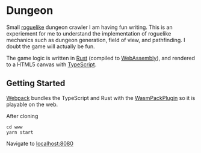 # Dungeon

Small
[roguelike](http://www.roguebasin.com/index.php?title=Roguelike_Dev_FAQ#What_is_a_roguelike.3F)
dungeon crawler I am having fun writing. This is an experiement for me to
understand the implementation of roguelike mechanics such as dungeon generation,
field of view, and pathfinding. I doubt the game will actually be fun.

The game logic is written in [Rust](https://www.rust-lang.org/) (compiled to
[WebAssembly](https://webassembly.org/)), and rendered to a HTML5 canvas with
[TypeScript](https://www.typescriptlang.org/).

## Getting Started

[Webpack](https://webpack.js.org/) bundles the TypeScript and Rust with the
[WasmPackPlugin](https://github.com/wasm-tool/wasm-pack-plugin) so it is
playable on the web.

After cloning

``` shell
cd www
yarn start
```

Navigate to [localhost:8080](http://localhost:8080)

